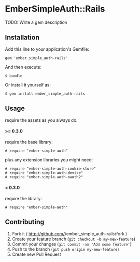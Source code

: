 # EmberSimpleAuth::Rails

TODO: Write a gem description

## Installation

Add this line to your application's Gemfile:

    gem 'ember_simple_auth-rails'

And then execute:

    $ bundle

Or install it yourself as:

    $ gem install ember_simple_auth-rails

## Usage

require the assets as you always do.

#### >= 0.3.0

require the base library:

```
# require "ember-simple-auth"
```

plus any extension libraries you might need:

```
# require "ember-simple-auth-cookie-store"
# require "ember-simple-auth-devise"
# require "ember-simple-auth-oauth2"
```

#### < 0.3.0

require the library:

``` 
# require "ember-simple-auth"
```

## Contributing

1. Fork it ( http://github.com/<my-github-username>/ember_simple_auth-rails/fork )
2. Create your feature branch (`git checkout -b my-new-feature`)
3. Commit your changes (`git commit -am 'Add some feature'`)
4. Push to the branch (`git push origin my-new-feature`)
5. Create new Pull Request
